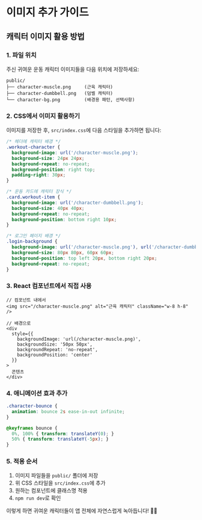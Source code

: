 # 이미지 추가 가이드

## 캐릭터 이미지 활용 방법

### 1. 파일 위치
주신 귀여운 운동 캐릭터 이미지들을 다음 위치에 저장하세요:

```
public/
├── character-muscle.png     (근육 캐릭터)
├── character-dumbbell.png   (덤벨 캐릭터)
└── character-bg.png         (배경용 패턴, 선택사항)
```

### 2. CSS에서 이미지 활용하기

이미지를 저장한 후, `src/index.css`에 다음 스타일을 추가하면 됩니다:

```css
/* 헤더에 캐릭터 배경 */
.workout-character {
  background-image: url('/character-muscle.png');
  background-size: 24px 24px;
  background-repeat: no-repeat;
  background-position: right top;
  padding-right: 30px;
}

/* 운동 카드에 캐릭터 장식 */
.card.workout-item {
  background-image: url('/character-dumbbell.png');
  background-size: 40px 40px;
  background-repeat: no-repeat;
  background-position: bottom right 10px;
}

/* 로그인 페이지 배경 */
.login-background {
  background-image: url('/character-muscle.png'), url('/character-dumbbell.png');
  background-size: 80px 80px, 60px 60px;
  background-position: top left 20px, bottom right 20px;
  background-repeat: no-repeat;
}
```

### 3. React 컴포넌트에서 직접 사용

```tsx
// 컴포넌트 내에서
<img src="/character-muscle.png" alt="근육 캐릭터" className="w-8 h-8" />

// 배경으로
<div 
  style={{
    backgroundImage: 'url(/character-muscle.png)',
    backgroundSize: '50px 50px',
    backgroundRepeat: 'no-repeat',
    backgroundPosition: 'center'
  }}
>
  콘텐츠
</div>
```

### 4. 애니메이션 효과 추가

```css
.character-bounce {
  animation: bounce 2s ease-in-out infinite;
}

@keyframes bounce {
  0%, 100% { transform: translateY(0); }
  50% { transform: translateY(-5px); }
}
```

### 5. 적용 순서

1. 이미지 파일들을 `public/` 폴더에 저장
2. 위 CSS 스타일을 `src/index.css`에 추가
3. 원하는 컴포넌트에 클래스명 적용
4. `npm run dev`로 확인

이렇게 하면 귀여운 캐릭터들이 앱 전체에 자연스럽게 녹아듭니다! 🎨✨
